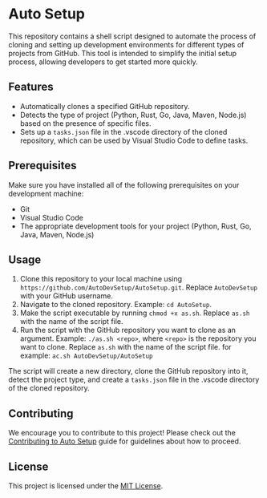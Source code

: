 # Auto Setup

This repository contains a shell script designed to automate the process of cloning and setting up development environments for different types of projects from GitHub. This tool is intended to simplify the initial setup process, allowing developers to get started more quickly.

## Features

- Automatically clones a specified GitHub repository.
- Detects the type of project (Python, Rust, Go, Java, Maven, Node.js) based on the presence of specific files.
- Sets up a `tasks.json` file in the .vscode directory of the cloned repository, which can be used by Visual Studio Code to define tasks.

## Prerequisites

Make sure you have installed all of the following prerequisites on your development machine:

- Git
- Visual Studio Code
- The appropriate development tools for your project (Python, Rust, Go, Java, Maven, Node.js)

## Usage

1. Clone this repository to your local machine using `https://github.com/AutoDevSetup/AutoSetup.git`. Replace `AutoDevSetup` with your GitHub username.
2. Navigate to the cloned repository. Example: `cd AutoSetup`.
3. Make the script executable by running `chmod +x as.sh`. Replace `as.sh` with the name of the script file.
4. Run the script with the GitHub repository you want to clone as an argument. Example: `./as.sh <repo>`, where `<repo>` is the repository you want to clone. Replace `as.sh` with the name of the script file. for example: `ac.sh AutoDevSetup/AutoSetup`

The script will create a new directory, clone the GitHub repository into it, detect the project type, and create a `tasks.json` file in the .vscode directory of the cloned repository.

## Contributing

We encourage you to contribute to this project! Please check out the [Contributing to Auto Setup](https://github.com/AutoDevSetup/AutoSetup/blob/master/CONTRIBUTING.md) guide for guidelines about how to proceed.

## License

This project is licensed under the [MIT License](https://github.com/AutoDevSetup/AutoSetup/blob/master/LICENSE).
